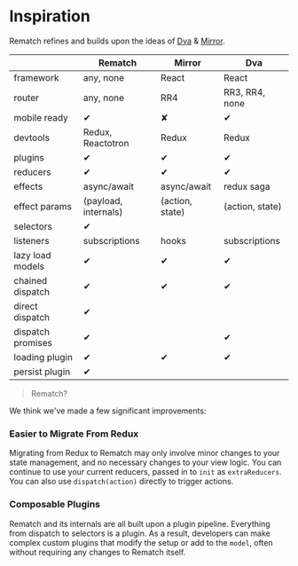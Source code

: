 # Inspiration

Rematch refines and builds upon the ideas of [Dva](github.com/dvajs/dva) & [Mirror](https://github.com/mirrorjs/mirror).

|   | Rematch | Mirror  | Dva  |
|---|---|---|---|
| framework | any, none  | React  | React  |
| router  | any, none  | RR4  | RR3, RR4, none  |
| mobile ready  | ‎✔ | ✘ | ‎✔	|
| devtools | Redux, Reactotron | Redux | Redux |
| plugins | ✔ | ✔ | ✔ |
| reducers | ✔ | ✔ | ✔ |
| effects | async/await | async/await | redux saga |
| effect params | (payload, internals) | (action, state) | (action, state)  |
| selectors | ✔ |   |   |
| listeners | subscriptions | hooks | subscriptions |
| lazy load models | ✔ | ✔ | ✔ |
| chained dispatch | ✔ | ✔ | ✔ |
| direct dispatch | ✔ |  |  |
| dispatch promises | ✔ |   | ✔ |
| loading plugin | ✔ | ✔ | ✔ |
| persist plugin | ✔ |  |  |

> Rematch?

We think we've made a few significant improvements:

### Easier to Migrate From Redux

Migrating from Redux to Rematch may only involve minor changes to your state management, and no necessary changes to your view logic. You can continue to use your current reducers, passed in to `init` as `extraReducers`. You can also use `dispatch(action)` directly to trigger actions.

### Composable Plugins

Rematch and its internals are all built upon a plugin pipeline. Everything from dispatch to selectors is a plugin. As a result, developers can make complex custom plugins that modify the setup or add to the `model`, often without requiring any changes to Rematch itself.
